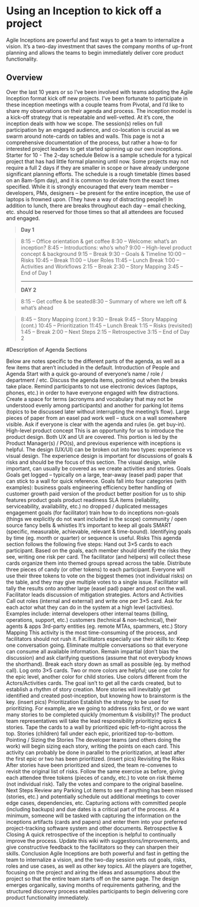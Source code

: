 # Using an Inception to kick off a project

Agile Inceptions are powerful and fast ways to get a team to internalize a vision. It’s a two-day investment that saves the company months of up-front planning and allows the teams to begin immediately deliver core product functionality.

## Overview
Over the last 10 years or so I’ve been involved with teams adopting the Agile Inception format kick off new projects. I’ve been fortunate to participate in these inception meetings with a couple teams from Pivotal, and I’d like to share my observations on their agenda and process.
The inception model is a kick-off strategy that is repeatable and well-vetted. At it’s core, the inception deals with how we scope. The session(s) relies on full participation by an engaged audience, and co-location is crucial as we swarm around note-cards on tables and walls.
This page is not a comprehensive documentation of the process, but rather a how-to for interested project leaders to get started spinning up our own inceptions. 
Starter for 10 - The 2-day schedule
Below is a sample schedule for a typical project that has had little formal planning until now. Some projects may not require a full 2 days if they are smaller in scope or have already undergone significant planning efforts. The schedule is a rough timetable (times based on an 8am-5pm day), and it is common to deviate from the exact times specified.
While it is strongly encouraged that every team member – developers, PMs, designers – be present for the entire inception, the use of laptops is frowned upon. (They have a way of distracting people!) In addition to lunch, there are breaks throughout each day – email checking, etc. should be reserved for those times so that all attendees are focused and engaged.

> **Day 1**

> 8:15 – Office orientation & get coffee
> 8:30 – Welcome: what’s an inception?
> 8:45 – Introductions: who’s who?
> 9:00 – High-level product concept & background
> 9:15 – Break
> 9:30 – Goals & Timeline
> 10:00 – Risks
> 10:45 – Break
> 11:00 – User Roles
> 11:45 – Lunch Break
> 1:00 – Activities and Workflows
> 2:15 – Break
> 2:30 – Story Mapping
> 3:45 – End of Day 1
>
> --------
> **DAY 2**

> 8:15 – Get coffee & be seated8:30 – Summary of where we left off & what’s ahead

> 8:45 – Story Mapping (cont.)
> 9:30 – Break
> 9:45 – Story Mapping (cont.)
> 10:45 – Prioritization
> 11:45 – Lunch Break
> 1:15 – Risks (revisited)
> 1:45 – Break
> 2:00 – Next Steps
> 2:15 – Retrospective
> 3:15 – End of Day 2


#Description of Agenda Sections

Below are notes specific to the different parts of the agenda, as well as a few items that aren’t included in the default.
Introduction of People and Agenda
Start with a quick go-around of everyone’s name / role / department / etc.
Discuss the agenda items, pointing out when the breaks take place.
Remind participants to not use electronic devices (laptops, phones, etc.) in order to have everyone engaged with few distractions.
Create a space for terms (acronyms and vocabulary that may not be understood evenly among participants) and another for parking lot items (topics to be discussed later without interrupting the meeting’s flow). Large pieces of paper from an easel pad work well – stuck on a wall somewhere visible.
Ask if everyone is clear with the agenda and rules (ie. get buy-in).
High-level product concept
This is an opportunity for us to introduce the product design. Both UX and UI are covered.
This portion is led by the Product Manager(s) / PO(s), and previous experience with inceptions is helpful.
The design (UX/UI) can be broken out into two types: experience vs visual design. The experience design is important for discussions of goals & risks and should be the focus of this section. The visual design, while important, can usually be covered as we create activities and stories.
Goals
Goals get logged – typically on a large, tear-away (easel pad) paper that can stick to a wall for quick reference.
Goals fall into four categories (with examples):
business goals 
engineering efficiency
better handling of customer growth
paid version of the product
better position for us to ship features
product goals 
product readiness
SLA items (reliability, serviceability, availability, etc.)
no dropped / duplicated messages
engagement goals (for facilitator) 
train how to do inceptions
non-goals (things we explicitly do not want included in the scope) 
community / open source
fancy bells & whistles
It’s important to keep all goals SMART (specific, measurable, achievable, relevant & time-bound). Identifying goals by time (eg. month or quarter) or sequence is useful.
Risks
This agenda section follows the following five steps:
Hand out 3×5 cards to each participant. Based on the goals, each member should identify the risks they see, writing one risk per card.
The facilitator (and helpers) will collect these cards organize them into themed groups spread across the table.
Distribute three pieces of candy (or other tokens) to each participant. Everyone will use their three tokens to vote on the biggest themes (not individual risks) on the table, and they may give multiple votes to a single issue.
Facilitator will tally the results onto another large (easel pad) paper and post on the wall.
Facilitator leads discussion of mitigation strategies.
Actors and Activities
Call out roles (internal and external) and write one per 3×5 card. Ask for each actor what they can do in the system at a high level (activities).
Examples include:
internal developers
other internal teams (billing, operations, support, etc.)
customers (technical & non-technical), their agents & apps
3rd-party entities (eg. remote MTAs, spammers, etc.)
Story Mapping
This activity is the most time-consuming of the process, and facilitators should not rush it. Facilitators especially use their skills to:
Keep one conversation going. Eliminate multiple conversations so that everyone can consume all available information.
Remain impartial (don’t bias the discussion) and ask clarifying questions (assume that not everybody knows the shorthand).
Break each story down as small as possible (eg. by method call).
Log onto 3×5 cards. Two or more colors are helpful; use one color for the epic level, another color for child stories. Use colors different from the Actors/Activities cards.
The goal isn’t to get all the cards created, but to establish a rhythm of story creation. More stories will inevitably get identified and created post-inception, but knowing how to brainstorm is the key.
(insert pics)
Prioritization
Establish the strategy to be used for prioritizing. For example, are we going to address risks first, or do we want many stories to be completed quickly (momentum & visibility)? The product team representatives will take the lead responsibility prioritizing epics & stories.
Tape the cards to a wall by prioritized epic left-to-right across the top. Stories (children) fall under each epic, prioritized top-to-bottom.
Pointing / Sizing the Stories
The developer teams (and others doing the work) will begin sizing each story, writing the points on each card. This activity can probably be done in parallel to the prioritization, at least after the first epic or two has been prioritized.
(insert pics)
Revisiting the Risks
After stories have been prioritized and sized, the team re-convenes to revisit the original list of risks. Follow the same exercise as before, giving each attendee three tokens (pieces of candy, etc.) to vote on risk theme (not individual risk). Tally the votes and compare to the original baseline.
Next Steps
Review any Parking Lot items to see if anything has been missed (stories, etc.) and potentially schedule out additional meetings to cover edge cases, dependencies, etc.
Capturing actions with committed people (including backups) and due dates is a critical part of the process. At a minimum, someone will be tasked with capturing the information on the inceptions artifacts (cards and papers) and enter them into your preferred project-tracking software system and other documents.
Retrospective & Closing
A quick retrospective of the inception is helpful to continually improve the process. Update this wiki with suggestions/improvements, and give constructive feedback to the facilitators so they can sharpen their skills.
Conclusion
Agile Inceptions are both powerful and fast in getting the team to internalize a vision, and the two-day session vets out goals, risks, roles and use cases, as well as other key topics.  All the players are together, focusing on the project and airing the ideas and assumptions about the project so that the entire team starts off on the same page. The design emerges organically, saving months of requirements gathering, and the structured discovery process enables participants to begin delivering core product functionality immediately.
